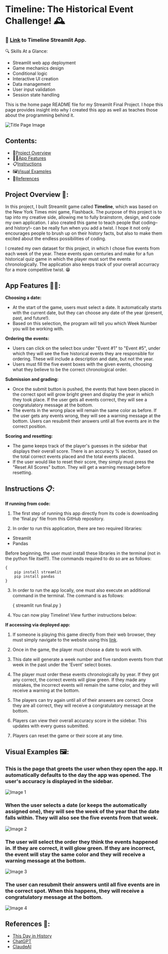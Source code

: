 # Timeline: The Historical Event Challenge! 🕰️

### 🔗 [Link](https://timeline-final.streamlit.app) to Timeline Streamlit App.

🔍 Skills At a Glance:
- Streamlit web app deployment
- Game mechanics design
- Conditional logic
- Interactive UI creation
- Data management
- User input validation
- Session state handling

This is the home page README file for my Streamlit Final Project. I hope this page provides insight into why I created this app as well as teaches those about the programming behind it. 

![Title Page Image](pictures/flashback.jpg)

## Contents:
- 🧩[Project Overview](#project-overview)
- 👩‍💻[App Features](#app-features)
- 📋[Instructions](#instructions)
- 🖼️[Visual Examples](#visual-examples)
- 📕[References](#references)

## Project Overview 🧩:
In this project, I built Streamlit game called **Timeline**, which was based on the New York Times mini game, Flashback. The purpose of this project is to tap into my creative side, allowing me to fully brainstorm, design, and code my own application. I also created this game to teach people that coding– and history!– can be really fun when you add a twist. I hope it not only encourages people to brush up on their history facts, but also to make them excited about the endless possibilities of coding.

I created my own dataset for this project, in which I chose five events from each week of the year. These events span centuries and make for a fun historical quiz game in which the player must sort the events chronologically. The application also keeps track of your overall accurracy for a more competitive twist. 😁

## App Features 👩‍💻:
**Choosing a date:**
- At the start of the game, users must select a date. It automatically starts with the current date, but they can choose any date of the year (present, past, and future!). 
- Based on this selection, the program will tell you which Week Number you will be working with.

**Ordering the events:**
- Users can click on the select box under "Event #1" to "Event #5", under which they will see the five historical events they are responsible for ordering. These will include a description and date, but not the year.
- Users must fill the five event boxes with the given events, choosing what they believe to be the correct chronological order.

**Submission and grading:**
- Once the submit button is pushed, the events that have been placed in the correct spot will grow bright green and display the year in which they took place. If the user gets all events correct, they will see a congratulatory message at the bottom.
- The events in the wrong place will remain the same color as before. If the user gets any events wrong, they will see a warning message at the bottom. Users can resubmit their answers until all five events are in the correct position.

**Scoring and resetting:**
- The game keeps track of the player's guesses in the sidebar that displays their overall score. There is an accuracy % section, based on the total correct events placed and the total events placed.
- If the user would like to reset their score, they simply must press the "Reset All Scores" button. They will get a warning message before resetting.

## Instructions 📋:
**If running from code:**
1. The first step of running this app directly from its code is downloading the 'final.py' file from this GitHub repository.

2. In order to run this application, there are two required libraries:
- Streamlit
- Pandas

Before beginning, the user must install these libraries in the terminal (not in the python file itself!). The commands required to do so are as follows:

    { 
        pip install streamlit
        pip install pandas
    }

3. In order to run the app locally, one must also execute an additional command in the terminal. The command is as follows:

    {
        streamlit run final.py
    }

4. You can now play Timeline! View further instructions below:

**If accessing via deployed app:**
1. If someone is playing this game directly from their web browser, they must simply navigate to the website using this [link](https://timeline-final.streamlit.app).

2. Once in the game, the player must choose a date to work with. 

3. This date will generate a week number and five random events from that week in the past under the 'Event' select boxes.

4. The player must order these events chronologically by year. If they got any correct, the correct events will glow green. If they made any mistakes, the incorrect events will remain the same color, and they will receive a warning at the bottom. 

5. The players can try again until all of their answers are correct. Once they are all correct, they will receive a congratulatory message at the bottom.

6. Players can view their overall accuracy score in the sidebar. This updates with every guess submitted.

7. Players can reset the game or their score at any time.

## Visual Examples 🖼️:
### This is the page that greets the user when they open the app. It automatically defaults to the day the app was opened. The user's accuracy is displayed in the sidebar.
![Image 1](pictures/Image_1.jpeg)

### When the user selects a date (or keeps the automatically assigned one), they will see the week of the year that the date falls within. They will also see the five events from that week.
![Image 2](pictures/Image_2.jpeg)

### The user will select the order they think the events happened in. If they are correct, it will glow green. If they are incorrect, the event will stay the same color and they will receive a warning message at the bottom.
![Image 3](pictures/Image_3.jpeg)

### The user can resubmit their answers until all five events are in the correct spot. When this happens, they will receive a congratulatory message at the bottom.
![Image 4](pictures/Image_4.jpeg)

## References 📕:
- [This Day in History](https://www.history.com/this-day-in-history/march-18)
- [ChatGPT](https://chatgpt.com)
- [ClaudeAI](https://claude.ai/new)
